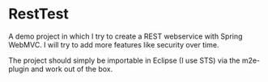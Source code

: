RestTest
========
A demo project in which I try to create a REST webservice with Spring WebMVC. I will try to add more features like security over time.

The project should simply be importable in Eclipse (I use STS) via the m2e-plugin and work out of the box.
